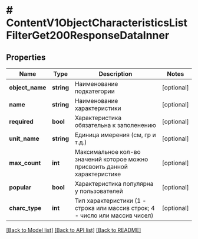 # # ContentV1ObjectCharacteristicsListFilterGet200ResponseDataInner

## Properties

Name | Type | Description | Notes
------------ | ------------- | ------------- | -------------
**object_name** | **string** | Наименование подкатегории | [optional]
**name** | **string** | Наименование характеристики | [optional]
**required** | **bool** | Характеристика обязательна к заполенению | [optional]
**unit_name** | **string** | Единица имерения (см, гр и т.д.) | [optional]
**max_count** | **int** | Максимальное кол-во значений которое можно присвоить данной характеристике | [optional]
**popular** | **bool** | Характеристика популярна у пользователей | [optional]
**charc_type** | **int** | Тип характеристики (1 - строка или массив строк; 4 - число или массив чисел) | [optional]

[[Back to Model list]](../../README.md#models) [[Back to API list]](../../README.md#endpoints) [[Back to README]](../../README.md)
